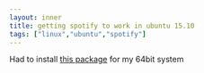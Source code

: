 ```yaml
---
layout: inner
title: getting spotify to work in ubuntu 15.10
tags: ["linux","ubuntu","spotify"]
---
```

Had to install [this package](https://launchpad.net/ubuntu/+archive/primary/+files/libgcrypt11_1.5.3-2ubuntu4.2_amd64.deb) for my 64bit system

